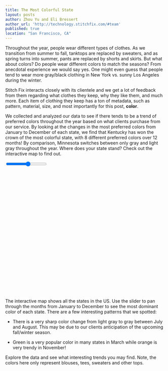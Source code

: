 ```yaml
---
title: The Most Colorful State  
layout: posts
author: Zhou Yu and Eli Bressert
author_url: 'http://technology.stitchfix.com/#team'
published: true
location: "San Francisco, CA"
---
```

<script src='http://d3js.org/d3.v3.min.js' type='text/javascript'></script>
<script src='http://d3js.org/topojson.v1.min.js' type='text/javascript'></script>
<script src='http://datamaps.github.io/scripts/datamaps.all.min.js' type='text/javascript'></script>
<script src='http://cdnjs.cloudflare.com/ajax/libs/handlebars.js/1.0.0/handlebars.min.js' type='text/javascript'></script>
<script src='http://cdnjs.cloudflare.com/ajax/libs/angular.js/1.2.1/angular.min.js' type='text/javascript'></script>

Throughout the year, people wear different types of clothes. As we transition from summer to fall, tanktops are replaced by sweaters, and as spring turns into summer, pants are replaced by shorts and skirts. But what about colors? Do people wear different colors to match the seasons? From anecdotal experience we would say yes. One might even guess that people tend to wear more gray/black clothing in New York vs. sunny Los Angeles during the winter.

Stitch Fix interacts closely with its clientele and we get a lot of feedback from them regarding what clothes they keep, why they like them, and much more. Each item of clothing they keep has a ton of metadata, such as pattern, material, size, and most importantly for this post, **color**.

We collected and analyzed our data to see if there tends to be a trend of preferred colors throughout the year based on what clients purchase from our service. By looking at the changes in the most preferred colors from January to December of each state, we find that Kentucky has won the crown of the most colorful state, with 8 different preferred colors over 12 months! By comparison, Minnesota switches between only gray and light gray throughout the year. Where does your state stand? Check out the interactive map to find out.


<style>
.rChart {
  display: block;
  margin-left: auto;
  margin-right: auto;
  width: 800px;
  height: 400px;
}

.style {
    stroke: rgb(0, 0, 0);
    stroke-width: 1px;
}

.container {
  max-width: 800px;
}

</style>
<body ng-app ng-controller='rChartsCtrl'>

<div class='box'>
<div class='container'>
<input id='slider' type='range' min=1 max=12 ng-model='month' width=200>
<span id='show-month' ng-bind='month'></span>
<div id='chart_1' class='rChart datamaps'></div>
</div>
<script>
function rChartsCtrl($scope){
$scope.month = 1;
$scope.$watch('month', function(newmonth){
mapchart_1.updateChoropleth(chartParams.newData[newmonth]);
})
}
</script>
</div>

<script id='popup-template' type='text/x-handlebars-template'>


</script>
<script>
var chartParams = {
"dom": "chart_1",
"width":    800,
"height":    400,
"scope": "usa",
"fills": {
"black": "#000000",
"blue": "#8084ff",
"burgundy": "#ff7272",
"cobalt": "#56b3ff",
"coral": "#ff9e80",
"green": "#83ff7f",
"grey": "#9c9c9c",
"light grey": "#D3D3D3",
"navy": "#6c70ff",
"orange": "#ffc870",
"teal green": "#a1dfc6",
"white": "#ffffff"
},
"data": {
"NV": {
"month": 3,
"State": "NV",
"useless": "#0000CD",
"fillKey": "blue"
},
"FL": {
"month": 3,
"State": "FL",
"useless": "#0000CD",
"fillKey": "blue"
},
"DC": {
"month": 3,
"State": "DC",
"useless": "#0000CD",
"fillKey": "blue"
},
"NM": {
"month": 3,
"State": "NM",
"useless": "#0000CD",
"fillKey": "blue"
},
"RI": {
"month": 3,
"State": "RI",
"useless": "#0000CD",
"fillKey": "blue"
},
"VT": {
"month": 3,
"State": "VT",
"useless": "#0000CD",
"fillKey": "blue"
},
"IN": {
"month": 3,
"State": "IN",
"useless": "#0000CD",
"fillKey": "blue"
},
"AK": {
"month": 3,
"State": "AK",
"useless": "#1874CD",
"fillKey": "cobalt"
},
"WI": {
"month": 3,
"State": "WI",
"useless": "#1874CD",
"fillKey": "cobalt"
},
"NJ": {
"month": 3,
"State": "NJ",
"useless": "#1874CD",
"fillKey": "cobalt"
},
"TN": {
"month": 3,
"State": "TN",
"useless": "#1874CD",
"fillKey": "cobalt"
},
"OK": {
"month": 3,
"State": "OK",
"useless": "#1874CD",
"fillKey": "cobalt"
},
"AL": {
"month": 3,
"State": "AL",
"useless": "#FF7F50",
"fillKey": "coral"
},
"MD": {
"month": 3,
"State": "MD",
"useless": "#FF7F50",
"fillKey": "coral"
},
"PA": {
"month": 3,
"State": "PA",
"useless": "#006400",
"fillKey": "green"
},
"TX": {
"month": 3,
"State": "TX",
"useless": "#006400",
"fillKey": "green"
},
"NY": {
"month": 3,
"State": "NY",
"useless": "#006400",
"fillKey": "green"
},
"KY": {
"month": 3,
"State": "KY",
"useless": "#006400",
"fillKey": "green"
},
"GA": {
"month": 3,
"State": "GA",
"useless": "#006400",
"fillKey": "green"
},
"SC": {
"month": 3,
"State": "SC",
"useless": "#006400",
"fillKey": "green"
},
"VA": {
"month": 3,
"State": "VA",
"useless": "#006400",
"fillKey": "green"
},
"MO": {
"month": 3,
"State": "MO",
"useless": "#006400",
"fillKey": "green"
},
"IL": {
"month": 3,
"State": "IL",
"useless": "#666666",
"fillKey": "grey"
},
"CO": {
"month": 3,
"State": "CO",
"useless": "#666666",
"fillKey": "grey"
},
"SD": {
"month": 3,
"State": "SD",
"useless": "#666666",
"fillKey": "grey"
},
"ND": {
"month": 3,
"State": "ND",
"useless": "#666666",
"fillKey": "grey"
},
"MA": {
"month": 3,
"State": "MA",
"useless": "#666666",
"fillKey": "grey"
},
"OR": {
"month": 3,
"State": "OR",
"useless": "#666666",
"fillKey": "grey"
},
"NE": {
"month": 3,
"State": "NE",
"useless": "#666666",
"fillKey": "grey"
},
"WY": {
"month": 3,
"State": "WY",
"useless": "#666666",
"fillKey": "grey"
},
"MN": {
"month": 3,
"State": "MN",
"useless": "#666666",
"fillKey": "grey"
},
"OH": {
"month": 3,
"State": "OH",
"useless": "#666666",
"fillKey": "grey"
},
"NH": {
"month": 3,
"State": "NH",
"useless": "#D3D3D3",
"fillKey": "light grey"
},
"AR": {
"month": 3,
"State": "AR",
"useless": "#D3D3D3",
"fillKey": "light grey"
},
"NC": {
"month": 3,
"State": "NC",
"useless": "#D3D3D3",
"fillKey": "light grey"
},
"CA": {
"month": 3,
// "State": "CA",
"useless": "#D3D3D3",
"fillKey": "light grey"
},
"MT": {
"month": 3,
"State": "MT",
"useless": "#D3D3D3",
"fillKey": "light grey"
},
"MI": {
"month": 3,
"State": "MI",
"useless": "#D3D3D3",
"fillKey": "light grey"
},
"WA": {
"month": 3,
"State": "WA",
"useless": "#D3D3D3",
"fillKey": "light grey"
},
"HI": {
"month": 3,
"State": "HI",
"useless": "#000080",
"fillKey": "navy"
},
"CT": {
"month": 3,
"State": "CT",
"useless": "#000080",
"fillKey": "navy"
},
"KS": {
"month": 3,
"State": "KS",
"useless": "#FFA500",
"fillKey": "orange"
},
"LA": {
"month": 3,
"State": "LA",
"useless": "#FFA500",
"fillKey": "orange"
},
"MS": {
"month": 3,
"State": "MS",
"useless": "#66CDAA",
"fillKey": "teal green"
},
"IA": {
"month": 3,
"State": "IA",
"useless": "#66CDAA",
"fillKey": "teal green"
},
"AZ": {
"month": 3,
"State": "AZ",
"useless": "#66CDAA",
"fillKey": "teal green"
},
"UT": {
"month": 3,
"State": "UT",
"useless": "#66CDAA",
"fillKey": "teal green"
},
"ID": {
"month": 3,
"State": "ID",
"useless": "#66CDAA",
"fillKey": "teal green"
},
"DE": {
"month": 3,
"State": "DE",
"useless": "#FFFFFF",
"fillKey": "white"
},
"WV": {
"month": 3,
"State": "WV",
"useless": "#FFFFFF",
"fillKey": "white"
}
},
"legend": true,
"labels": true,
"id": "chart_1",
"bodyattrs": "ng-app ng-controller='rChartsCtrl'",
"newData": {
"1": {
"WA": {
"month": 1,
"State": "WA",
"useless": "#000000",
"fillKey": "black"
},
"ME": {
"month": 1,
"State": "ME",
"useless": "#000000",
"fillKey": "black"
},
"MT": {
"month": 1,
"State": "MT",
"useless": "#000000",
"fillKey": "black"
},
"DC": {
"month": 1,
"State": "DC",
"useless": "#0000CD",
"fillKey": "blue"
},
"AZ": {
"month": 1,
"State": "AZ",
"useless": "#A52A2A",
"fillKey": "burgundy"
},
"NV": {
"month": 1,
"State": "NV",
"useless": "#A52A2A",
"fillKey": "burgundy"
},
"VA": {
"month": 1,
"State": "VA",
"useless": "#1874CD",
"fillKey": "cobalt"
},
"CA": {
"month": 1,
"State": "CA",
"useless": "#FF7F50",
"fillKey": "coral"
},
"OH": {
"month": 1,
"State": "OH",
"useless": "#FF7F50",
"fillKey": "coral"
},
"IL": {
"month": 1,
"State": "IL",
"useless": "#FF7F50",
"fillKey": "coral"
},
"NC": {
"month": 1,
"State": "NC",
"useless": "#FF7F50",
"fillKey": "coral"
},
"PA": {
"month": 1,
"State": "PA",
"useless": "#FF7F50",
"fillKey": "coral"
},
"SC": {
"month": 1,
"State": "SC",
"useless": "#006400",
"fillKey": "green"
},
"UT": {
"month": 1,
"State": "UT",
"useless": "#666666",
"fillKey": "grey"
},
"IN": {
"month": 1,
"State": "IN",
"useless": "#666666",
"fillKey": "grey"
},
"KS": {
"month": 1,
"State": "KS",
"useless": "#666666",
"fillKey": "grey"
},
"AR": {
"month": 1,
"State": "AR",
"useless": "#666666",
"fillKey": "grey"
},
"ID": {
"month": 1,
"State": "ID",
"useless": "#666666",
"fillKey": "grey"
},
"GA": {
"month": 1,
"State": "GA",
"useless": "#666666",
"fillKey": "grey"
},
"DE": {
"month": 1,
"State": "DE",
"useless": "#666666",
"fillKey": "grey"
},
"CO": {
"month": 1,
"State": "CO",
"useless": "#666666",
"fillKey": "grey"
},
"TX": {
"month": 1,
"State": "TX",
"useless": "#666666",
"fillKey": "grey"
},
"OR": {
"month": 1,
"State": "OR",
"useless": "#666666",
"fillKey": "grey"
},
"MO": {
"month": 1,
"State": "MO",
"useless": "#666666",
"fillKey": "grey"
},
"FL": {
"month": 1,
"State": "FL",
"useless": "#666666",
"fillKey": "grey"
},
"VT": {
"month": 1,
"State": "VT",
"useless": "#666666",
"fillKey": "grey"
},
"NM": {
"month": 1,
"State": "NM",
"useless": "#666666",
"fillKey": "grey"
},
"IA": {
"month": 1,
"State": "IA",
"useless": "#666666",
"fillKey": "grey"
},
"NJ": {
"month": 1,
"State": "NJ",
"useless": "#666666",
"fillKey": "grey"
},
"WV": {
"month": 1,
"State": "WV",
"useless": "#666666",
"fillKey": "grey"
},
"SD": {
"month": 1,
"State": "SD",
"useless": "#666666",
"fillKey": "grey"
},
"TN": {
"month": 1,
"State": "TN",
"useless": "#D3D3D3",
"fillKey": "light grey"
},
"RI": {
"month": 1,
"State": "RI",
"useless": "#000080",
"fillKey": "navy"
},
"HI": {
"month": 1,
"State": "HI",
"useless": "#000080",
"fillKey": "navy"
},
"WY": {
"month": 1,
"State": "WY",
"useless": "#000080",
"fillKey": "navy"
},
"MA": {
"month": 1,
"State": "MA",
"useless": "#FFA500",
"fillKey": "orange"
},
"WI": {
"month": 1,
"State": "WI",
"useless": "#FFA500",
"fillKey": "orange"
},
"LA": {
"month": 1,
"State": "LA",
"useless": "#FFA500",
"fillKey": "orange"
},
"MD": {
"month": 1,
"State": "MD",
"useless": "#FFA500",
"fillKey": "orange"
},
"MI": {
"month": 1,
"State": "MI",
"useless": "#66CDAA",
"fillKey": "teal green"
},
"AK": {
"month": 1,
"State": "AK",
"useless": "#66CDAA",
"fillKey": "teal green"
},
"NE": {
"month": 1,
"State": "NE",
"useless": "#66CDAA",
"fillKey": "teal green"
},
"MS": {
"month": 1,
"State": "MS",
"useless": "#FFFFFF",
"fillKey": "white"
},
"CT": {
"month": 1,
"State": "CT",
"useless": "#FFFFFF",
"fillKey": "white"
},
"ND": {
"month": 1,
"State": "ND",
"useless": "#FFFFFF",
"fillKey": "white"
}
},
"2": {
"RI": {
"month": 2,
"State": "RI",
"useless": "#0000CD",
"fillKey": "blue"
},
"ME": {
"month": 2,
"State": "ME",
"useless": "#0000CD",
"fillKey": "blue"
},
"ND": {
"month": 2,
"State": "ND",
"useless": "#A52A2A",
"fillKey": "burgundy"
},
"IN": {
"month": 2,
"State": "IN",
"useless": "#A52A2A",
"fillKey": "burgundy"
},
"AK": {
"month": 2,
"State": "AK",
"useless": "#1874CD",
"fillKey": "cobalt"
},
"NV": {
"month": 2,
"State": "NV",
"useless": "#1874CD",
"fillKey": "cobalt"
},
"OH": {
"month": 2,
"State": "OH",
"useless": "#FF7F50",
"fillKey": "coral"
},
"WA": {
"month": 2,
"State": "WA",
"useless": "#FF7F50",
"fillKey": "coral"
},
"KS": {
"month": 2,
"State": "KS",
"useless": "#FF7F50",
"fillKey": "coral"
},
"KY": {
"month": 2,
"State": "KY",
"useless": "#FF7F50",
"fillKey": "coral"
},
"LA": {
"month": 2,
"State": "LA",
"useless": "#666666",
"fillKey": "grey"
},
"DC": {
"month": 2,
"State": "DC",
"useless": "#666666",
"fillKey": "grey"
},
"MN": {
"month": 2,
"State": "MN",
"useless": "#666666",
"fillKey": "grey"
},
"SD": {
"month": 2,
"State": "SD",
"useless": "#666666",
"fillKey": "grey"
},
"WI": {
"month": 2,
"State": "WI",
"useless": "#666666",
"fillKey": "grey"
},
"CO": {
"month": 2,
"State": "CO",
"useless": "#666666",
"fillKey": "grey"
},
"MI": {
"month": 2,
"State": "MI",
"useless": "#666666",
"fillKey": "grey"
},
"HI": {
"month": 2,
"State": "HI",
"useless": "#666666",
"fillKey": "grey"
},
"NE": {
"month": 2,
"State": "NE",
"useless": "#666666",
"fillKey": "grey"
},
"MA": {
"month": 2,
"State": "MA",
"useless": "#666666",
"fillKey": "grey"
},
"MS": {
"month": 2,
"State": "MS",
"useless": "#666666",
"fillKey": "grey"
},
"MT": {
"month": 2,
"State": "MT",
"useless": "#666666",
"fillKey": "grey"
},
"IL": {
"month": 2,
"State": "IL",
"useless": "#666666",
"fillKey": "grey"
},
"NM": {
"month": 2,
"State": "NM",
"useless": "#666666",
"fillKey": "grey"
},
"TX": {
"month": 2,
"State": "TX",
"useless": "#666666",
"fillKey": "grey"
},
"IA": {
"month": 2,
"State": "IA",
"useless": "#666666",
"fillKey": "grey"
},
"WY": {
"month": 2,
"State": "WY",
"useless": "#666666",
"fillKey": "grey"
},
"NC": {
"month": 2,
"State": "NC",
"useless": "#666666",
"fillKey": "grey"
},
"WV": {
"month": 2,
"State": "WV",
"useless": "#666666",
"fillKey": "grey"
},
"VT": {
"month": 2,
"State": "VT",
"useless": "#666666",
"fillKey": "grey"
},
"MO": {
"month": 2,
"State": "MO",
"useless": "#666666",
"fillKey": "grey"
},
"UT": {
"month": 2,
"State": "UT",
"useless": "#666666",
"fillKey": "grey"
},
"GA": {
"month": 2,
"State": "GA",
"useless": "#D3D3D3",
"fillKey": "light grey"
},
"AL": {
"month": 2,
"State": "AL",
"useless": "#D3D3D3",
"fillKey": "light grey"
},
"CA": {
"month": 2,
"State": "CA",
"useless": "#D3D3D3",
"fillKey": "light grey"
},
"AR": {
"month": 2,
"State": "AR",
"useless": "#D3D3D3",
"fillKey": "light grey"
},
"FL": {
"month": 2,
"State": "FL",
"useless": "#D3D3D3",
"fillKey": "light grey"
},
"CT": {
"month": 2,
"State": "CT",
"useless": "#000080",
"fillKey": "navy"
},
"DE": {
"month": 2,
"State": "DE",
"useless": "#000080",
"fillKey": "navy"
},
"PA": {
"month": 2,
"State": "PA",
"useless": "#000080",
"fillKey": "navy"
},
"MD": {
"month": 2,
"State": "MD",
"useless": "#FFA500",
"fillKey": "orange"
},
"AZ": {
"month": 2,
"State": "AZ",
"useless": "#FFA500",
"fillKey": "orange"
},
"NJ": {
"month": 2,
"State": "NJ",
"useless": "#FFA500",
"fillKey": "orange"
},
"VA": {
"month": 2,
"State": "VA",
"useless": "#FFA500",
"fillKey": "orange"
},
"OK": {
"month": 2,
"State": "OK",
"useless": "#FFA500",
"fillKey": "orange"
},
"TN": {
"month": 2,
"State": "TN",
"useless": "#FFA500",
"fillKey": "orange"
},
"OR": {
"month": 2,
"State": "OR",
"useless": "#66CDAA",
"fillKey": "teal green"
}
},
"3": {
"NV": {
"month": 3,
"State": "NV",
"useless": "#0000CD",
"fillKey": "blue"
},
"FL": {
"month": 3,
"State": "FL",
"useless": "#0000CD",
"fillKey": "blue"
},
"DC": {
"month": 3,
"State": "DC",
"useless": "#0000CD",
"fillKey": "blue"
},
"NM": {
"month": 3,
"State": "NM",
"useless": "#0000CD",
"fillKey": "blue"
},
"RI": {
"month": 3,
"State": "RI",
"useless": "#0000CD",
"fillKey": "blue"
},
"VT": {
"month": 3,
"State": "VT",
"useless": "#0000CD",
"fillKey": "blue"
},
"IN": {
"month": 3,
"State": "IN",
"useless": "#0000CD",
"fillKey": "blue"
},
"AK": {
"month": 3,
"State": "AK",
"useless": "#1874CD",
"fillKey": "cobalt"
},
"WI": {
"month": 3,
"State": "WI",
"useless": "#1874CD",
"fillKey": "cobalt"
},
"NJ": {
"month": 3,
"State": "NJ",
"useless": "#1874CD",
"fillKey": "cobalt"
},
"TN": {
"month": 3,
"State": "TN",
"useless": "#1874CD",
"fillKey": "cobalt"
},
"OK": {
"month": 3,
"State": "OK",
"useless": "#1874CD",
"fillKey": "cobalt"
},
"AL": {
"month": 3,
"State": "AL",
"useless": "#FF7F50",
"fillKey": "coral"
},
"MD": {
"month": 3,
"State": "MD",
"useless": "#FF7F50",
"fillKey": "coral"
},
"PA": {
"month": 3,
"State": "PA",
"useless": "#006400",
"fillKey": "green"
},
"TX": {
"month": 3,
"State": "TX",
"useless": "#006400",
"fillKey": "green"
},
"NY": {
"month": 3,
"State": "NY",
"useless": "#006400",
"fillKey": "green"
},
"KY": {
"month": 3,
"State": "KY",
"useless": "#006400",
"fillKey": "green"
},
"GA": {
"month": 3,
"State": "GA",
"useless": "#006400",
"fillKey": "green"
},
"SC": {
"month": 3,
"State": "SC",
"useless": "#006400",
"fillKey": "green"
},
"VA": {
"month": 3,
"State": "VA",
"useless": "#006400",
"fillKey": "green"
},
"MO": {
"month": 3,
"State": "MO",
"useless": "#006400",
"fillKey": "green"
},
"IL": {
"month": 3,
"State": "IL",
"useless": "#666666",
"fillKey": "grey"
},
"CO": {
"month": 3,
"State": "CO",
"useless": "#666666",
"fillKey": "grey"
},
"SD": {
"month": 3,
"State": "SD",
"useless": "#666666",
"fillKey": "grey"
},
"ND": {
"month": 3,
"State": "ND",
"useless": "#666666",
"fillKey": "grey"
},
"MA": {
"month": 3,
"State": "MA",
"useless": "#666666",
"fillKey": "grey"
},
"OR": {
"month": 3,
"State": "OR",
"useless": "#666666",
"fillKey": "grey"
},
"NE": {
"month": 3,
"State": "NE",
"useless": "#666666",
"fillKey": "grey"
},
"WY": {
"month": 3,
"State": "WY",
"useless": "#666666",
"fillKey": "grey"
},
"MN": {
"month": 3,
"State": "MN",
"useless": "#666666",
"fillKey": "grey"
},
"OH": {
"month": 3,
"State": "OH",
"useless": "#666666",
"fillKey": "grey"
},
"NH": {
"month": 3,
"State": "NH",
"useless": "#D3D3D3",
"fillKey": "light grey"
},
"AR": {
"month": 3,
"State": "AR",
"useless": "#D3D3D3",
"fillKey": "light grey"
},
"NC": {
"month": 3,
"State": "NC",
"useless": "#D3D3D3",
"fillKey": "light grey"
},
"CA": {
"month": 3,
"State": "CA",
"useless": "#D3D3D3",
"fillKey": "light grey"
},
"MT": {
"month": 3,
"State": "MT",
"useless": "#D3D3D3",
"fillKey": "light grey"
},
"MI": {
"month": 3,
"State": "MI",
"useless": "#D3D3D3",
"fillKey": "light grey"
},
"WA": {
"month": 3,
"State": "WA",
"useless": "#D3D3D3",
"fillKey": "light grey"
},
"HI": {
"month": 3,
"State": "HI",
"useless": "#000080",
"fillKey": "navy"
},
"CT": {
"month": 3,
"State": "CT",
"useless": "#000080",
"fillKey": "navy"
},
"KS": {
"month": 3,
"State": "KS",
"useless": "#FFA500",
"fillKey": "orange"
},
"LA": {
"month": 3,
"State": "LA",
"useless": "#FFA500",
"fillKey": "orange"
},
"MS": {
"month": 3,
"State": "MS",
"useless": "#66CDAA",
"fillKey": "teal green"
},
"IA": {
"month": 3,
"State": "IA",
"useless": "#66CDAA",
"fillKey": "teal green"
},
"AZ": {
"month": 3,
"State": "AZ",
"useless": "#66CDAA",
"fillKey": "teal green"
},
"UT": {
"month": 3,
"State": "UT",
"useless": "#66CDAA",
"fillKey": "teal green"
},
"ID": {
"month": 3,
"State": "ID",
"useless": "#66CDAA",
"fillKey": "teal green"
},
"DE": {
"month": 3,
"State": "DE",
"useless": "#FFFFFF",
"fillKey": "white"
},
"WV": {
"month": 3,
"State": "WV",
"useless": "#FFFFFF",
"fillKey": "white"
}
},
"4": {
"WI": {
"month": 4,
"State": "WI",
"useless": "#000000",
"fillKey": "black"
},
"ND": {
"month": 4,
"State": "ND",
"useless": "#000000",
"fillKey": "black"
},
"KS": {
"month": 4,
"State": "KS",
"useless": "#000000",
"fillKey": "black"
},
"NV": {
"month": 4,
"State": "NV",
"useless": "#000000",
"fillKey": "black"
},
"NH": {
"month": 4,
"State": "NH",
"useless": "#0000CD",
"fillKey": "blue"
},
"OK": {
"month": 4,
"State": "OK",
"useless": "#0000CD",
"fillKey": "blue"
},
"CT": {
"month": 4,
"State": "CT",
"useless": "#0000CD",
"fillKey": "blue"
},
"AL": {
"month": 4,
"State": "AL",
"useless": "#006400",
"fillKey": "green"
},
"MD": {
"month": 4,
"State": "MD",
"useless": "#666666",
"fillKey": "grey"
},
"NJ": {
"month": 4,
"State": "NJ",
"useless": "#666666",
"fillKey": "grey"
},
"AK": {
"month": 4,
"State": "AK",
"useless": "#666666",
"fillKey": "grey"
},
"IA": {
"month": 4,
"State": "IA",
"useless": "#666666",
"fillKey": "grey"
},
"RI": {
"month": 4,
"State": "RI",
"useless": "#666666",
"fillKey": "grey"
},
"MN": {
"month": 4,
"State": "MN",
"useless": "#666666",
"fillKey": "grey"
},
"WY": {
"month": 4,
"State": "WY",
"useless": "#666666",
"fillKey": "grey"
},
"MO": {
"month": 4,
"State": "MO",
"useless": "#666666",
"fillKey": "grey"
},
"IN": {
"month": 4,
"State": "IN",
"useless": "#666666",
"fillKey": "grey"
},
"CO": {
"month": 4,
"State": "CO",
"useless": "#666666",
"fillKey": "grey"
},
"OR": {
"month": 4,
"State": "OR",
"useless": "#666666",
"fillKey": "grey"
},
"NY": {
"month": 4,
"State": "NY",
"useless": "#666666",
"fillKey": "grey"
},
"CA": {
"month": 4,
"State": "CA",
"useless": "#D3D3D3",
"fillKey": "light grey"
},
"OH": {
"month": 4,
"State": "OH",
"useless": "#D3D3D3",
"fillKey": "light grey"
},
"MI": {
"month": 4,
"State": "MI",
"useless": "#D3D3D3",
"fillKey": "light grey"
},
"PA": {
"month": 4,
"State": "PA",
"useless": "#D3D3D3",
"fillKey": "light grey"
},
"TX": {
"month": 4,
"State": "TX",
"useless": "#D3D3D3",
"fillKey": "light grey"
},
"IL": {
"month": 4,
"State": "IL",
"useless": "#D3D3D3",
"fillKey": "light grey"
},
"WA": {
"month": 4,
"State": "WA",
"useless": "#D3D3D3",
"fillKey": "light grey"
},
"GA": {
"month": 4,
"State": "GA",
"useless": "#D3D3D3",
"fillKey": "light grey"
},
"VA": {
"month": 4,
"State": "VA",
"useless": "#D3D3D3",
"fillKey": "light grey"
},
"MA": {
"month": 4,
"State": "MA",
"useless": "#D3D3D3",
"fillKey": "light grey"
},
"SD": {
"month": 4,
"State": "SD",
"useless": "#000080",
"fillKey": "navy"
},
"ME": {
"month": 4,
"State": "ME",
"useless": "#000080",
"fillKey": "navy"
},
"SC": {
"month": 4,
"State": "SC",
"useless": "#000080",
"fillKey": "navy"
},
"ID": {
"month": 4,
"State": "ID",
"useless": "#000080",
"fillKey": "navy"
},
"AR": {
"month": 4,
"State": "AR",
"useless": "#000080",
"fillKey": "navy"
},
"NE": {
"month": 4,
"State": "NE",
"useless": "#000080",
"fillKey": "navy"
},
"WV": {
"month": 4,
"State": "WV",
"useless": "#000080",
"fillKey": "navy"
},
"MS": {
"month": 4,
"State": "MS",
"useless": "#000080",
"fillKey": "navy"
},
"DC": {
"month": 4,
"State": "DC",
"useless": "#000080",
"fillKey": "navy"
},
"MT": {
"month": 4,
"State": "MT",
"useless": "#000080",
"fillKey": "navy"
},
"KY": {
"month": 4,
"State": "KY",
"useless": "#000080",
"fillKey": "navy"
},
"NC": {
"month": 4,
"State": "NC",
"useless": "#FFA500",
"fillKey": "orange"
},
"HI": {
"month": 4,
"State": "HI",
"useless": "#FFFFFF",
"fillKey": "white"
},
"AZ": {
"month": 4,
"State": "AZ",
"useless": "#FFFFFF",
"fillKey": "white"
},
"NM": {
"month": 4,
"State": "NM",
"useless": "#FFFFFF",
"fillKey": "white"
},
"DE": {
"month": 4,
"State": "DE",
"useless": "#FFFFFF",
"fillKey": "white"
},
"VT": {
"month": 4,
"State": "VT",
"useless": "#FFFFFF",
"fillKey": "white"
},
"LA": {
"month": 4,
"State": "LA",
"useless": "#FFFFFF",
"fillKey": "white"
}
},
"5": {
"HI": {
"month": 5,
"State": "HI",
"useless": "#000000",
"fillKey": "black"
},
"WV": {
"month": 5,
"State": "WV",
"useless": "#000000",
"fillKey": "black"
},
"AK": {
"month": 5,
"State": "AK",
"useless": "#000000",
"fillKey": "black"
},
"CT": {
"month": 5,
"State": "CT",
"useless": "#000000",
"fillKey": "black"
},
"KY": {
"month": 5,
"State": "KY",
"useless": "#000000",
"fillKey": "black"
},
"NE": {
"month": 5,
"State": "NE",
"useless": "#0000CD",
"fillKey": "blue"
},
"ID": {
"month": 5,
"State": "ID",
"useless": "#1874CD",
"fillKey": "cobalt"
},
"LA": {
"month": 5,
"State": "LA",
"useless": "#006400",
"fillKey": "green"
},
"KS": {
"month": 5,
"State": "KS",
"useless": "#006400",
"fillKey": "green"
},
"IA": {
"month": 5,
"State": "IA",
"useless": "#666666",
"fillKey": "grey"
},
"MO": {
"month": 5,
"State": "MO",
"useless": "#666666",
"fillKey": "grey"
},
"CO": {
"month": 5,
"State": "CO",
"useless": "#666666",
"fillKey": "grey"
},
"ND": {
"month": 5,
"State": "ND",
"useless": "#666666",
"fillKey": "grey"
},
"MN": {
"month": 5,
"State": "MN",
"useless": "#666666",
"fillKey": "grey"
},
"OR": {
"month": 5,
"State": "OR",
"useless": "#666666",
"fillKey": "grey"
},
"NY": {
"month": 5,
"State": "NY",
"useless": "#666666",
"fillKey": "grey"
},
"MT": {
"month": 5,
"State": "MT",
"useless": "#666666",
"fillKey": "grey"
},
"WA": {
"month": 5,
"State": "WA",
"useless": "#666666",
"fillKey": "grey"
},
"SC": {
"month": 5,
"State": "SC",
"useless": "#D3D3D3",
"fillKey": "light grey"
},
"WI": {
"month": 5,
"State": "WI",
"useless": "#D3D3D3",
"fillKey": "light grey"
},
"NC": {
"month": 5,
"State": "NC",
"useless": "#D3D3D3",
"fillKey": "light grey"
},
"CA": {
"month": 5,
"State": "CA",
"useless": "#D3D3D3",
"fillKey": "light grey"
},
"IL": {
"month": 5,
"State": "IL",
"useless": "#D3D3D3",
"fillKey": "light grey"
},
"TN": {
"month": 5,
"State": "TN",
"useless": "#D3D3D3",
"fillKey": "light grey"
},
"GA": {
"month": 5,
"State": "GA",
"useless": "#D3D3D3",
"fillKey": "light grey"
},
"MA": {
"month": 5,
"State": "MA",
"useless": "#D3D3D3",
"fillKey": "light grey"
},
"OH": {
"month": 5,
"State": "OH",
"useless": "#D3D3D3",
"fillKey": "light grey"
},
"MI": {
"month": 5,
"State": "MI",
"useless": "#D3D3D3",
"fillKey": "light grey"
},
"VA": {
"month": 5,
"State": "VA",
"useless": "#D3D3D3",
"fillKey": "light grey"
},
"MD": {
"month": 5,
"State": "MD",
"useless": "#D3D3D3",
"fillKey": "light grey"
},
"AL": {
"month": 5,
"State": "AL",
"useless": "#000080",
"fillKey": "navy"
},
"MS": {
"month": 5,
"State": "MS",
"useless": "#000080",
"fillKey": "navy"
},
"AR": {
"month": 5,
"State": "AR",
"useless": "#000080",
"fillKey": "navy"
},
"VT": {
"month": 5,
"State": "VT",
"useless": "#000080",
"fillKey": "navy"
},
"RI": {
"month": 5,
"State": "RI",
"useless": "#000080",
"fillKey": "navy"
},
"AZ": {
"month": 5,
"State": "AZ",
"useless": "#FFA500",
"fillKey": "orange"
},
"NJ": {
"month": 5,
"State": "NJ",
"useless": "#FFA500",
"fillKey": "orange"
},
"TX": {
"month": 5,
"State": "TX",
"useless": "#FFA500",
"fillKey": "orange"
},
"FL": {
"month": 5,
"State": "FL",
"useless": "#FFA500",
"fillKey": "orange"
},
"NH": {
"month": 5,
"State": "NH",
"useless": "#FFFFFF",
"fillKey": "white"
},
"DE": {
"month": 5,
"State": "DE",
"useless": "#FFFFFF",
"fillKey": "white"
},
"ME": {
"month": 5,
"State": "ME",
"useless": "#FFFFFF",
"fillKey": "white"
},
"SD": {
"month": 5,
"State": "SD",
"useless": "#FFFFFF",
"fillKey": "white"
},
"PA": {
"month": 5,
"State": "PA",
"useless": "#FFFFFF",
"fillKey": "white"
},
"UT": {
"month": 5,
"State": "UT",
"useless": "#FFFFFF",
"fillKey": "white"
},
"NM": {
"month": 5,
"State": "NM",
"useless": "#FFFFFF",
"fillKey": "white"
},
"NV": {
"month": 5,
"State": "NV",
"useless": "#FFFFFF",
"fillKey": "white"
},
"WY": {
"month": 5,
"State": "WY",
"useless": "#FFFFFF",
"fillKey": "white"
}
},
"6": {
"SD": {
"month": 6,
"State": "SD",
"useless": "#000000",
"fillKey": "black"
},
"WV": {
"month": 6,
"State": "WV",
"useless": "#000000",
"fillKey": "black"
},
"AK": {
"month": 6,
"State": "AK",
"useless": "#000000",
"fillKey": "black"
},
"NE": {
"month": 6,
"State": "NE",
"useless": "#000000",
"fillKey": "black"
},
"RI": {
"month": 6,
"State": "RI",
"useless": "#0000CD",
"fillKey": "blue"
},
"AR": {
"month": 6,
"State": "AR",
"useless": "#0000CD",
"fillKey": "blue"
},
"KY": {
"month": 6,
"State": "KY",
"useless": "#0000CD",
"fillKey": "blue"
},
"SC": {
"month": 6,
"State": "SC",
"useless": "#1874CD",
"fillKey": "cobalt"
},
"IN": {
"month": 6,
"State": "IN",
"useless": "#006400",
"fillKey": "green"
},
"GA": {
"month": 6,
"State": "GA",
"useless": "#666666",
"fillKey": "grey"
},
"NC": {
"month": 6,
"State": "NC",
"useless": "#666666",
"fillKey": "grey"
},
"NY": {
"month": 6,
"State": "NY",
"useless": "#666666",
"fillKey": "grey"
},
"CA": {
"month": 6,
"State": "CA",
"useless": "#666666",
"fillKey": "grey"
},
"MT": {
"month": 6,
"State": "MT",
"useless": "#666666",
"fillKey": "grey"
},
"TN": {
"month": 6,
"State": "TN",
"useless": "#666666",
"fillKey": "grey"
},
"MA": {
"month": 6,
"State": "MA",
"useless": "#666666",
"fillKey": "grey"
},
"TX": {
"month": 6,
"State": "TX",
"useless": "#666666",
"fillKey": "grey"
},
"OR": {
"month": 6,
"State": "OR",
"useless": "#666666",
"fillKey": "grey"
},
"OH": {
"month": 6,
"State": "OH",
"useless": "#666666",
"fillKey": "grey"
},
"NJ": {
"month": 6,
"State": "NJ",
"useless": "#D3D3D3",
"fillKey": "light grey"
},
"IL": {
"month": 6,
"State": "IL",
"useless": "#D3D3D3",
"fillKey": "light grey"
},
"AL": {
"month": 6,
"State": "AL",
"useless": "#D3D3D3",
"fillKey": "light grey"
},
"MO": {
"month": 6,
"State": "MO",
"useless": "#D3D3D3",
"fillKey": "light grey"
},
"PA": {
"month": 6,
"State": "PA",
"useless": "#D3D3D3",
"fillKey": "light grey"
},
"WI": {
"month": 6,
"State": "WI",
"useless": "#D3D3D3",
"fillKey": "light grey"
},
"MN": {
"month": 6,
"State": "MN",
"useless": "#D3D3D3",
"fillKey": "light grey"
},
"CO": {
"month": 6,
"State": "CO",
"useless": "#D3D3D3",
"fillKey": "light grey"
},
"MI": {
"month": 6,
"State": "MI",
"useless": "#D3D3D3",
"fillKey": "light grey"
},
"IA": {
"month": 6,
"State": "IA",
"useless": "#D3D3D3",
"fillKey": "light grey"
},
"FL": {
"month": 6,
"State": "FL",
"useless": "#D3D3D3",
"fillKey": "light grey"
},
"MD": {
"month": 6,
"State": "MD",
"useless": "#D3D3D3",
"fillKey": "light grey"
},
"VA": {
"month": 6,
"State": "VA",
"useless": "#D3D3D3",
"fillKey": "light grey"
},
"WA": {
"month": 6,
"State": "WA",
"useless": "#D3D3D3",
"fillKey": "light grey"
},
"NH": {
"month": 6,
"State": "NH",
"useless": "#000080",
"fillKey": "navy"
},
"NM": {
"month": 6,
"State": "NM",
"useless": "#000080",
"fillKey": "navy"
},
"VT": {
"month": 6,
"State": "VT",
"useless": "#000080",
"fillKey": "navy"
},
"DC": {
"month": 6,
"State": "DC",
"useless": "#FFA500",
"fillKey": "orange"
},
"KS": {
"month": 6,
"State": "KS",
"useless": "#FFA500",
"fillKey": "orange"
},
"AZ": {
"month": 6,
"State": "AZ",
"useless": "#FFA500",
"fillKey": "orange"
},
"OK": {
"month": 6,
"State": "OK",
"useless": "#FFA500",
"fillKey": "orange"
},
"ME": {
"month": 6,
"State": "ME",
"useless": "#FFFFFF",
"fillKey": "white"
},
"MS": {
"month": 6,
"State": "MS",
"useless": "#FFFFFF",
"fillKey": "white"
},
"ID": {
"month": 6,
"State": "ID",
"useless": "#FFFFFF",
"fillKey": "white"
},
"ND": {
"month": 6,
"State": "ND",
"useless": "#FFFFFF",
"fillKey": "white"
},
"HI": {
"month": 6,
"State": "HI",
"useless": "#FFFFFF",
"fillKey": "white"
},
"UT": {
"month": 6,
"State": "UT",
"useless": "#FFFFFF",
"fillKey": "white"
},
"LA": {
"month": 6,
"State": "LA",
"useless": "#FFFFFF",
"fillKey": "white"
},
"DE": {
"month": 6,
"State": "DE",
"useless": "#FFFFFF",
"fillKey": "white"
},
"NV": {
"month": 6,
"State": "NV",
"useless": "#FFFFFF",
"fillKey": "white"
}
},
"7": {
"ND": {
"month": 7,
"State": "ND",
"useless": "#000000",
"fillKey": "black"
},
"DE": {
"month": 7,
"State": "DE",
"useless": "#000000",
"fillKey": "black"
},
"AR": {
"month": 7,
"State": "AR",
"useless": "#0000CD",
"fillKey": "blue"
},
"CT": {
"month": 7,
"State": "CT",
"useless": "#006400",
"fillKey": "green"
},
"MI": {
"month": 7,
"State": "MI",
"useless": "#666666",
"fillKey": "grey"
},
"GA": {
"month": 7,
"State": "GA",
"useless": "#666666",
"fillKey": "grey"
},
"DC": {
"month": 7,
"State": "DC",
"useless": "#666666",
"fillKey": "grey"
},
"FL": {
"month": 7,
"State": "FL",
"useless": "#666666",
"fillKey": "grey"
},
"MD": {
"month": 7,
"State": "MD",
"useless": "#666666",
"fillKey": "grey"
},
"CO": {
"month": 7,
"State": "CO",
"useless": "#666666",
"fillKey": "grey"
},
"NE": {
"month": 7,
"State": "NE",
"useless": "#666666",
"fillKey": "grey"
},
"SC": {
"month": 7,
"State": "SC",
"useless": "#666666",
"fillKey": "grey"
},
"NC": {
"month": 7,
"State": "NC",
"useless": "#666666",
"fillKey": "grey"
},
"CA": {
"month": 7,
"State": "CA",
"useless": "#D3D3D3",
"fillKey": "light grey"
},
"MO": {
"month": 7,
"State": "MO",
"useless": "#D3D3D3",
"fillKey": "light grey"
},
"TX": {
"month": 7,
"State": "TX",
"useless": "#D3D3D3",
"fillKey": "light grey"
},
"MN": {
"month": 7,
"State": "MN",
"useless": "#D3D3D3",
"fillKey": "light grey"
},
"AL": {
"month": 7,
"State": "AL",
"useless": "#D3D3D3",
"fillKey": "light grey"
},
"PA": {
"month": 7,
"State": "PA",
"useless": "#D3D3D3",
"fillKey": "light grey"
},
"IL": {
"month": 7,
"State": "IL",
"useless": "#D3D3D3",
"fillKey": "light grey"
},
"NJ": {
"month": 7,
"State": "NJ",
"useless": "#D3D3D3",
"fillKey": "light grey"
},
"LA": {
"month": 7,
"State": "LA",
"useless": "#D3D3D3",
"fillKey": "light grey"
},
"OH": {
"month": 7,
"State": "OH",
"useless": "#D3D3D3",
"fillKey": "light grey"
},
"IA": {
"month": 7,
"State": "IA",
"useless": "#D3D3D3",
"fillKey": "light grey"
},
"VA": {
"month": 7,
"State": "VA",
"useless": "#D3D3D3",
"fillKey": "light grey"
},
"NY": {
"month": 7,
"State": "NY",
"useless": "#D3D3D3",
"fillKey": "light grey"
},
"IN": {
"month": 7,
"State": "IN",
"useless": "#D3D3D3",
"fillKey": "light grey"
},
"TN": {
"month": 7,
"State": "TN",
"useless": "#D3D3D3",
"fillKey": "light grey"
},
"OK": {
"month": 7,
"State": "OK",
"useless": "#D3D3D3",
"fillKey": "light grey"
},
"KS": {
"month": 7,
"State": "KS",
"useless": "#D3D3D3",
"fillKey": "light grey"
},
"OR": {
"month": 7,
"State": "OR",
"useless": "#D3D3D3",
"fillKey": "light grey"
},
"WA": {
"month": 7,
"State": "WA",
"useless": "#D3D3D3",
"fillKey": "light grey"
},
"MA": {
"month": 7,
"State": "MA",
"useless": "#D3D3D3",
"fillKey": "light grey"
},
"SD": {
"month": 7,
"State": "SD",
"useless": "#000080",
"fillKey": "navy"
},
"HI": {
"month": 7,
"State": "HI",
"useless": "#000080",
"fillKey": "navy"
},
"MS": {
"month": 7,
"State": "MS",
"useless": "#000080",
"fillKey": "navy"
},
"ME": {
"month": 7,
"State": "ME",
"useless": "#000080",
"fillKey": "navy"
},
"MT": {
"month": 7,
"State": "MT",
"useless": "#000080",
"fillKey": "navy"
},
"AZ": {
"month": 7,
"State": "AZ",
"useless": "#000080",
"fillKey": "navy"
},
"ID": {
"month": 7,
"State": "ID",
"useless": "#000080",
"fillKey": "navy"
},
"RI": {
"month": 7,
"State": "RI",
"useless": "#000080",
"fillKey": "navy"
},
"NM": {
"month": 7,
"State": "NM",
"useless": "#000080",
"fillKey": "navy"
},
"NH": {
"month": 7,
"State": "NH",
"useless": "#000080",
"fillKey": "navy"
},
"AK": {
"month": 7,
"State": "AK",
"useless": "#000080",
"fillKey": "navy"
},
"WI": {
"month": 7,
"State": "WI",
"useless": "#FFA500",
"fillKey": "orange"
},
"UT": {
"month": 7,
"State": "UT",
"useless": "#FFFFFF",
"fillKey": "white"
},
"KY": {
"month": 7,
"State": "KY",
"useless": "#FFFFFF",
"fillKey": "white"
},
"WV": {
"month": 7,
"State": "WV",
"useless": "#FFFFFF",
"fillKey": "white"
},
"VT": {
"month": 7,
"State": "VT",
"useless": "#FFFFFF",
"fillKey": "white"
},
"NV": {
"month": 7,
"State": "NV",
"useless": "#FFFFFF",
"fillKey": "white"
},
"WY": {
"month": 7,
"State": "WY",
"useless": "#FFFFFF",
"fillKey": "white"
},
"NH": {
"month": 7,
"State": "NH",
"useless": "#FFFFFF",
"fillKey": "white"
}
},
"8": {
"NJ": {
"month": 8,
"State": "NJ",
"useless": "#000000",
"fillKey": "black"
},
"SD": {
"month": 8,
"State": "SD",
"useless": "#000000",
"fillKey": "black"
},
"ID": {
"month": 8,
"State": "ID",
"useless": "#000000",
"fillKey": "black"
},
"MT": {
"month": 8,
"State": "MT",
"useless": "#000000",
"fillKey": "black"
},
"NV": {
"month": 8,
"State": "NV",
"useless": "#0000CD",
"fillKey": "blue"
},
"NH": {
"month": 8,
"State": "NH",
"useless": "#1874CD",
"fillKey": "cobalt"
},
"CT": {
"month": 8,
"State": "CT",
"useless": "#006400",
"fillKey": "green"
},
"MI": {
"month": 8,
"State": "MI",
"useless": "#666666",
"fillKey": "grey"
},
"GA": {
"month": 8,
"State": "GA",
"useless": "#666666",
"fillKey": "grey"
},
"IL": {
"month": 8,
"State": "IL",
"useless": "#666666",
"fillKey": "grey"
},
"AK": {
"month": 8,
"State": "AK",
"useless": "#666666",
"fillKey": "grey"
},
"NE": {
"month": 8,
"State": "NE",
"useless": "#666666",
"fillKey": "grey"
},
"UT": {
"month": 8,
"State": "UT",
"useless": "#666666",
"fillKey": "grey"
},
"TX": {
"month": 8,
"State": "TX",
"useless": "#666666",
"fillKey": "grey"
},
"MN": {
"month": 8,
"State": "MN",
"useless": "#666666",
"fillKey": "grey"
},
"OR": {
"month": 8,
"State": "OR",
"useless": "#666666",
"fillKey": "grey"
},
"MO": {
"month": 8,
"State": "MO",
"useless": "#666666",
"fillKey": "grey"
},
"CA": {
"month": 8,
"State": "CA",
"useless": "#666666",
"fillKey": "grey"
},
"WI": {
"month": 8,
"State": "WI",
"useless": "#666666",
"fillKey": "grey"
},
"LA": {
"month": 8,
"State": "LA",
"useless": "#666666",
"fillKey": "grey"
},
"FL": {
"month": 8,
"State": "FL",
"useless": "#666666",
"fillKey": "grey"
},
"AL": {
"month": 8,
"State": "AL",
"useless": "#666666",
"fillKey": "grey"
},
"CO": {
"month": 8,
"State": "CO",
"useless": "#666666",
"fillKey": "grey"
},
"KS": {
"month": 8,
"State": "KS",
"useless": "#666666",
"fillKey": "grey"
},
"VA": {
"month": 8,
"State": "VA",
"useless": "#666666",
"fillKey": "grey"
},
"ND": {
"month": 8,
"State": "ND",
"useless": "#666666",
"fillKey": "grey"
},
"PA": {
"month": 8,
"State": "PA",
"useless": "#666666",
"fillKey": "grey"
},
"OK": {
"month": 8,
"State": "OK",
"useless": "#666666",
"fillKey": "grey"
},
"OH": {
"month": 8,
"State": "OH",
"useless": "#666666",
"fillKey": "grey"
},
"IN": {
"month": 8,
"State": "IN",
"useless": "#666666",
"fillKey": "grey"
},
"AR": {
"month": 8,
"State": "AR",
"useless": "#666666",
"fillKey": "grey"
},
"KY": {
"month": 8,
"State": "KY",
"useless": "#666666",
"fillKey": "grey"
},
"AZ": {
"month": 8,
"State": "AZ",
"useless": "#666666",
"fillKey": "grey"
},
"MA": {
"month": 8,
"State": "MA",
"useless": "#666666",
"fillKey": "grey"
},
"WA": {
"month": 8,
"State": "WA",
"useless": "#666666",
"fillKey": "grey"
},
"NY": {
"month": 8,
"State": "NY",
"useless": "#D3D3D3",
"fillKey": "light grey"
},
"MD": {
"month": 8,
"State": "MD",
"useless": "#D3D3D3",
"fillKey": "light grey"
},
"IA": {
"month": 8,
"State": "IA",
"useless": "#D3D3D3",
"fillKey": "light grey"
},
"TN": {
"month": 8,
"State": "TN",
"useless": "#D3D3D3",
"fillKey": "light grey"
},
"NC": {
"month": 8,
"State": "NC",
"useless": "#D3D3D3",
"fillKey": "light grey"
},
"ME": {
"month": 8,
"State": "ME",
"useless": "#000080",
"fillKey": "navy"
},
"VT": {
"month": 8,
"State": "VT",
"useless": "#000080",
"fillKey": "navy"
},
"HI": {
"month": 8,
"State": "HI",
"useless": "#000080",
"fillKey": "navy"
},
"WY": {
"month": 8,
"State": "WY",
"useless": "#000080",
"fillKey": "navy"
},
"DE": {
"month": 8,
"State": "DE",
"useless": "#000080",
"fillKey": "navy"
},
"RI": {
"month": 8,
"State": "RI",
"useless": "#000080",
"fillKey": "navy"
},
"NM": {
"month": 8,
"State": "NM",
"useless": "#000080",
"fillKey": "navy"
},
"DC": {
"month": 8,
"State": "DC",
"useless": "#000080",
"fillKey": "navy"
},
"WV": {
"month": 8,
"State": "WV",
"useless": "#000080",
"fillKey": "navy"
},
"SC": {
"month": 8,
"State": "SC",
"useless": "#FFA500",
"fillKey": "orange"
}
},
"9": {
"SD": {
"month": 9,
"State": "SD",
"useless": "#000000",
"fillKey": "black"
},
"ME": {
"month": 9,
"State": "ME",
"useless": "#000000",
"fillKey": "black"
},
"NV": {
"month": 9,
"State": "NV",
"useless": "#000000",
"fillKey": "black"
},
"MT": {
"month": 9,
"State": "MT",
"useless": "#000000",
"fillKey": "black"
},
"WY": {
"month": 9,
"State": "WY",
"useless": "#000000",
"fillKey": "black"
},
"ID": {
"month": 9,
"State": "ID",
"useless": "#000000",
"fillKey": "black"
},
"RI": {
"month": 9,
"State": "RI",
"useless": "#000000",
"fillKey": "black"
},
"HI": {
"month": 9,
"State": "HI",
"useless": "#000000",
"fillKey": "black"
},
"NM": {
"month": 9,
"State": "NM",
"useless": "#000000",
"fillKey": "black"
},
"NH": {
"month": 9,
"State": "NH",
"useless": "#0000CD",
"fillKey": "blue"
},
"AL": {
"month": 9,
"State": "AL",
"useless": "#A52A2A",
"fillKey": "burgundy"
},
"OK": {
"month": 9,
"State": "OK",
"useless": "#A52A2A",
"fillKey": "burgundy"
},
"KY": {
"month": 9,
"State": "KY",
"useless": "#A52A2A",
"fillKey": "burgundy"
},
"TN": {
"month": 9,
"State": "TN",
"useless": "#FF7F50",
"fillKey": "coral"
},
"CA": {
"month": 9,
"State": "CA",
"useless": "#666666",
"fillKey": "grey"
},
"MI": {
"month": 9,
"State": "MI",
"useless": "#666666",
"fillKey": "grey"
},
"NJ": {
"month": 9,
"State": "NJ",
"useless": "#666666",
"fillKey": "grey"
},
"AR": {
"month": 9,
"State": "AR",
"useless": "#666666",
"fillKey": "grey"
},
"TX": {
"month": 9,
"State": "TX",
"useless": "#666666",
"fillKey": "grey"
},
"AZ": {
"month": 9,
"State": "AZ",
"useless": "#666666",
"fillKey": "grey"
},
"KS": {
"month": 9,
"State": "KS",
"useless": "#666666",
"fillKey": "grey"
},
"IL": {
"month": 9,
"State": "IL",
"useless": "#666666",
"fillKey": "grey"
},
"DC": {
"month": 9,
"State": "DC",
"useless": "#666666",
"fillKey": "grey"
},
"MD": {
"month": 9,
"State": "MD",
"useless": "#666666",
"fillKey": "grey"
},
"AK": {
"month": 9,
"State": "AK",
"useless": "#666666",
"fillKey": "grey"
},
"NC": {
"month": 9,
"State": "NC",
"useless": "#666666",
"fillKey": "grey"
},
"SC": {
"month": 9,
"State": "SC",
"useless": "#666666",
"fillKey": "grey"
},
"GA": {
"month": 9,
"State": "GA",
"useless": "#666666",
"fillKey": "grey"
},
"OH": {
"month": 9,
"State": "OH",
"useless": "#666666",
"fillKey": "grey"
},
"NE": {
"month": 9,
"State": "NE",
"useless": "#666666",
"fillKey": "grey"
},
"FL": {
"month": 9,
"State": "FL",
"useless": "#666666",
"fillKey": "grey"
},
"MS": {
"month": 9,
"State": "MS",
"useless": "#666666",
"fillKey": "grey"
},
"OR": {
"month": 9,
"State": "OR",
"useless": "#666666",
"fillKey": "grey"
},
"VA": {
"month": 9,
"State": "VA",
"useless": "#666666",
"fillKey": "grey"
},
"ND": {
"month": 9,
"State": "ND",
"useless": "#666666",
"fillKey": "grey"
},
"IA": {
"month": 9,
"State": "IA",
"useless": "#666666",
"fillKey": "grey"
},
"PA": {
"month": 9,
"State": "PA",
"useless": "#666666",
"fillKey": "grey"
},
"WI": {
"month": 9,
"State": "WI",
"useless": "#666666",
"fillKey": "grey"
},
"NY": {
"month": 9,
"State": "NY",
"useless": "#D3D3D3",
"fillKey": "light grey"
},
"WA": {
"month": 9,
"State": "WA",
"useless": "#D3D3D3",
"fillKey": "light grey"
},
"MN": {
"month": 9,
"State": "MN",
"useless": "#D3D3D3",
"fillKey": "light grey"
},
"CO": {
"month": 9,
"State": "CO",
"useless": "#D3D3D3",
"fillKey": "light grey"
},
"IN": {
"month": 9,
"State": "IN",
"useless": "#D3D3D3",
"fillKey": "light grey"
},
"MA": {
"month": 9,
"State": "MA",
"useless": "#D3D3D3",
"fillKey": "light grey"
},
"DE": {
"month": 9,
"State": "DE",
"useless": "#000080",
"fillKey": "navy"
},
"UT": {
"month": 9,
"State": "UT",
"useless": "#000080",
"fillKey": "navy"
},
"VT": {
"month": 9,
"State": "VT",
"useless": "#000080",
"fillKey": "navy"
},
"WV": {
"month": 9,
"State": "WV",
"useless": "#000080",
"fillKey": "navy"
},
"MO": {
"month": 9,
"State": "MO",
"useless": "#FFA500",
"fillKey": "orange"
},
"LA": {
"month": 9,
"State": "LA",
"useless": "#FFFFFF",
"fillKey": "white"
}
},
"10": {
"WV": {
"month": 10,
"State": "WV",
"useless": "#000000",
"fillKey": "black"
},
"VT": {
"month": 10,
"State": "VT",
"useless": "#000000",
"fillKey": "black"
},
"ME": {
"month": 10,
"State": "ME",
"useless": "#000000",
"fillKey": "black"
},
"WY": {
"month": 10,
"State": "WY",
"useless": "#000000",
"fillKey": "black"
},
"NM": {
"month": 10,
"State": "NM",
"useless": "#A52A2A",
"fillKey": "burgundy"
},
"AK": {
"month": 10,
"State": "AK",
"useless": "#A52A2A",
"fillKey": "burgundy"
},
"WI": {
"month": 10,
"State": "WI",
"useless": "#FF7F50",
"fillKey": "coral"
},
"IA": {
"month": 10,
"State": "IA",
"useless": "#FF7F50",
"fillKey": "coral"
},
"KS": {
"month": 10,
"State": "KS",
"useless": "#666666",
"fillKey": "grey"
},
"CT": {
"month": 10,
"State": "CT",
"useless": "#666666",
"fillKey": "grey"
},
"AZ": {
"month": 10,
"State": "AZ",
"useless": "#666666",
"fillKey": "grey"
},
"CA": {
"month": 10,
"State": "CA",
"useless": "#666666",
"fillKey": "grey"
},
"NE": {
"month": 10,
"State": "NE",
"useless": "#666666",
"fillKey": "grey"
},
"KY": {
"month": 10,
"State": "KY",
"useless": "#666666",
"fillKey": "grey"
},
"DC": {
"month": 10,
"State": "DC",
"useless": "#666666",
"fillKey": "grey"
},
"OK": {
"month": 10,
"State": "OK",
"useless": "#666666",
"fillKey": "grey"
},
"NC": {
"month": 10,
"State": "NC",
"useless": "#666666",
"fillKey": "grey"
},
"NY": {
"month": 10,
"State": "NY",
"useless": "#666666",
"fillKey": "grey"
},
"ND": {
"month": 10,
"State": "ND",
"useless": "#666666",
"fillKey": "grey"
},
"MS": {
"month": 10,
"State": "MS",
"useless": "#666666",
"fillKey": "grey"
},
"OH": {
"month": 10,
"State": "OH",
"useless": "#666666",
"fillKey": "grey"
},
"MN": {
"month": 10,
"State": "MN",
"useless": "#666666",
"fillKey": "grey"
},
"FL": {
"month": 10,
"State": "FL",
"useless": "#666666",
"fillKey": "grey"
},
"NH": {
"month": 10,
"State": "NH",
"useless": "#666666",
"fillKey": "grey"
},
"SD": {
"month": 10,
"State": "SD",
"useless": "#666666",
"fillKey": "grey"
},
"UT": {
"month": 10,
"State": "UT",
"useless": "#666666",
"fillKey": "grey"
},
"NV": {
"month": 10,
"State": "NV",
"useless": "#666666",
"fillKey": "grey"
},
"CO": {
"month": 10,
"State": "CO",
"useless": "#D3D3D3",
"fillKey": "light grey"
},
"AL": {
"month": 10,
"State": "AL",
"useless": "#D3D3D3",
"fillKey": "light grey"
},
"PA": {
"month": 10,
"State": "PA",
"useless": "#D3D3D3",
"fillKey": "light grey"
},
"OR": {
"month": 10,
"State": "OR",
"useless": "#D3D3D3",
"fillKey": "light grey"
},
"IN": {
"month": 10,
"State": "IN",
"useless": "#D3D3D3",
"fillKey": "light grey"
},
"MI": {
"month": 10,
"State": "MI",
"useless": "#D3D3D3",
"fillKey": "light grey"
},
"WA": {
"month": 10,
"State": "WA",
"useless": "#D3D3D3",
"fillKey": "light grey"
},
"GA": {
"month": 10,
"State": "GA",
"useless": "#D3D3D3",
"fillKey": "light grey"
},
"MO": {
"month": 10,
"State": "MO",
"useless": "#D3D3D3",
"fillKey": "light grey"
},
"TX": {
"month": 10,
"State": "TX",
"useless": "#D3D3D3",
"fillKey": "light grey"
},
"TN": {
"month": 10,
"State": "TN",
"useless": "#D3D3D3",
"fillKey": "light grey"
},
"NJ": {
"month": 10,
"State": "NJ",
"useless": "#D3D3D3",
"fillKey": "light grey"
},
"HI": {
"month": 10,
"State": "HI",
"useless": "#000080",
"fillKey": "navy"
},
"RI": {
"month": 10,
"State": "RI",
"useless": "#000080",
"fillKey": "navy"
},
"DE": {
"month": 10,
"State": "DE",
"useless": "#000080",
"fillKey": "navy"
},
"ID": {
"month": 10,
"State": "ID",
"useless": "#000080",
"fillKey": "navy"
},
"MT": {
"month": 10,
"State": "MT",
"useless": "#000080",
"fillKey": "navy"
},
"VA": {
"month": 10,
"State": "VA",
"useless": "#FFA500",
"fillKey": "orange"
},
"LA": {
"month": 10,
"State": "LA",
"useless": "#FFA500",
"fillKey": "orange"
},
"MD": {
"month": 10,
"State": "MD",
"useless": "#FFA500",
"fillKey": "orange"
}
},
"11": {
"WY": {
"month": 11,
"State": "WY",
"useless": "#000000",
"fillKey": "black"
},
"VT": {
"month": 11,
"State": "VT",
"useless": "#000000",
"fillKey": "black"
},
"MI": {
"month": 11,
"State": "MI",
"useless": "#006400",
"fillKey": "green"
},
"AZ": {
"month": 11,
"State": "AZ",
"useless": "#006400",
"fillKey": "green"
},
"AK": {
"month": 11,
"State": "AK",
"useless": "#666666",
"fillKey": "grey"
},
"MT": {
"month": 11,
"State": "MT",
"useless": "#666666",
"fillKey": "grey"
},
"NC": {
"month": 11,
"State": "NC",
"useless": "#666666",
"fillKey": "grey"
},
"SD": {
"month": 11,
"State": "SD",
"useless": "#666666",
"fillKey": "grey"
},
"ND": {
"month": 11,
"State": "ND",
"useless": "#666666",
"fillKey": "grey"
},
"MS": {
"month": 11,
"State": "MS",
"useless": "#666666",
"fillKey": "grey"
},
"NM": {
"month": 11,
"State": "NM",
"useless": "#666666",
"fillKey": "grey"
},
"IA": {
"month": 11,
"State": "IA",
"useless": "#666666",
"fillKey": "grey"
},
"NV": {
"month": 11,
"State": "NV",
"useless": "#666666",
"fillKey": "grey"
},
"GA": {
"month": 11,
"State": "GA",
"useless": "#666666",
"fillKey": "grey"
},
"KS": {
"month": 11,
"State": "KS",
"useless": "#666666",
"fillKey": "grey"
},
"WI": {
"month": 11,
"State": "WI",
"useless": "#666666",
"fillKey": "grey"
},
"MO": {
"month": 11,
"State": "MO",
"useless": "#666666",
"fillKey": "grey"
},
"NH": {
"month": 11,
"State": "NH",
"useless": "#666666",
"fillKey": "grey"
},
"UT": {
"month": 11,
"State": "UT",
"useless": "#666666",
"fillKey": "grey"
},
"OH": {
"month": 11,
"State": "OH",
"useless": "#666666",
"fillKey": "grey"
},
"MD": {
"month": 11,
"State": "MD",
"useless": "#D3D3D3",
"fillKey": "light grey"
},
"WA": {
"month": 11,
"State": "WA",
"useless": "#D3D3D3",
"fillKey": "light grey"
},
"OR": {
"month": 11,
"State": "OR",
"useless": "#D3D3D3",
"fillKey": "light grey"
},
"CT": {
"month": 11,
"State": "CT",
"useless": "#D3D3D3",
"fillKey": "light grey"
},
"NJ": {
"month": 11,
"State": "NJ",
"useless": "#D3D3D3",
"fillKey": "light grey"
},
"PA": {
"month": 11,
"State": "PA",
"useless": "#D3D3D3",
"fillKey": "light grey"
},
"TN": {
"month": 11,
"State": "TN",
"useless": "#D3D3D3",
"fillKey": "light grey"
},
"MN": {
"month": 11,
"State": "MN",
"useless": "#D3D3D3",
"fillKey": "light grey"
},
"OK": {
"month": 11,
"State": "OK",
"useless": "#D3D3D3",
"fillKey": "light grey"
},
"TX": {
"month": 11,
"State": "TX",
"useless": "#D3D3D3",
"fillKey": "light grey"
},
"HI": {
"month": 11,
"State": "HI",
"useless": "#000080",
"fillKey": "navy"
},
"DE": {
"month": 11,
"State": "DE",
"useless": "#000080",
"fillKey": "navy"
},
"ME": {
"month": 11,
"State": "ME",
"useless": "#000080",
"fillKey": "navy"
},
"DC": {
"month": 11,
"State": "DC",
"useless": "#000080",
"fillKey": "navy"
},
"ID": {
"month": 11,
"State": "ID",
"useless": "#000080",
"fillKey": "navy"
},
"WV": {
"month": 11,
"State": "WV",
"useless": "#000080",
"fillKey": "navy"
},
"RI": {
"month": 11,
"State": "RI",
"useless": "#000080",
"fillKey": "navy"
},
"AL": {
"month": 11,
"State": "AL",
"useless": "#FFA500",
"fillKey": "orange"
},
"MA": {
"month": 11,
"State": "MA",
"useless": "#FFA500",
"fillKey": "orange"
},
"IL": {
"month": 11,
"State": "IL",
"useless": "#FFA500",
"fillKey": "orange"
},
"VA": {
"month": 11,
"State": "VA",
"useless": "#FFA500",
"fillKey": "orange"
},
"FL": {
"month": 11,
"State": "FL",
"useless": "#FFA500",
"fillKey": "orange"
},
"SC": {
"month": 11,
"State": "SC",
"useless": "#FFA500",
"fillKey": "orange"
},
"CO": {
"month": 11,
"State": "CO",
"useless": "#FFA500",
"fillKey": "orange"
},
"CA": {
"month": 11,
"State": "CA",
"useless": "#FFA500",
"fillKey": "orange"
}
},
"12": {
"ME": {
"month": 12,
"State": "ME",
"useless": "#000000",
"fillKey": "black"
},
"AK": {
"month": 12,
"State": "AK",
"useless": "#0000CD",
"fillKey": "blue"
},
"DC": {
"month": 12,
"State": "DC",
"useless": "#1874CD",
"fillKey": "cobalt"
},
"LA": {
"month": 12,
"State": "LA",
"useless": "#006400",
"fillKey": "green"
},
"MD": {
"month": 12,
"State": "MD",
"useless": "#006400",
"fillKey": "green"
},
"NJ": {
"month": 12,
"State": "NJ",
"useless": "#666666",
"fillKey": "grey"
},
"IN": {
"month": 12,
"State": "IN",
"useless": "#666666",
"fillKey": "grey"
},
"MS": {
"month": 12,
"State": "MS",
"useless": "#666666",
"fillKey": "grey"
},
"MA": {
"month": 12,
"State": "MA",
"useless": "#666666",
"fillKey": "grey"
},
"FL": {
"month": 12,
"State": "FL",
"useless": "#666666",
"fillKey": "grey"
},
"KS": {
"month": 12,
"State": "KS",
"useless": "#666666",
"fillKey": "grey"
},
"CT": {
"month": 12,
"State": "CT",
"useless": "#666666",
"fillKey": "grey"
},
"NH": {
"month": 12,
"State": "NH",
"useless": "#666666",
"fillKey": "grey"
},
"GA": {
"month": 12,
"State": "GA",
"useless": "#666666",
"fillKey": "grey"
},
"SD": {
"month": 12,
"State": "SD",
"useless": "#666666",
"fillKey": "grey"
},
"AL": {
"month": 12,
"State": "AL",
"useless": "#666666",
"fillKey": "grey"
},
"ND": {
"month": 12,
"State": "ND",
"useless": "#666666",
"fillKey": "grey"
},
"AR": {
"month": 12,
"State": "AR",
"useless": "#666666",
"fillKey": "grey"
},
"MN": {
"month": 12,
"State": "MN",
"useless": "#666666",
"fillKey": "grey"
},
"NV": {
"month": 12,
"State": "NV",
"useless": "#666666",
"fillKey": "grey"
},
"AZ": {
"month": 12,
"State": "AZ",
"useless": "#666666",
"fillKey": "grey"
},
"WA": {
"month": 12,
"State": "WA",
"useless": "#666666",
"fillKey": "grey"
},
"MO": {
"month": 12,
"State": "MO",
"useless": "#666666",
"fillKey": "grey"
},
"CA": {
"month": 12,
"State": "CA",
"useless": "#666666",
"fillKey": "grey"
},
"SC": {
"month": 12,
"State": "SC",
"useless": "#666666",
"fillKey": "grey"
},
"RI": {
"month": 12,
"State": "RI",
"useless": "#666666",
"fillKey": "grey"
},
"MI": {
"month": 12,
"State": "MI",
"useless": "#666666",
"fillKey": "grey"
},
"OR": {
"month": 12,
"State": "OR",
"useless": "#666666",
"fillKey": "grey"
},
"MT": {
"month": 12,
"State": "MT",
"useless": "#666666",
"fillKey": "grey"
},
"OH": {
"month": 12,
"State": "OH",
"useless": "#666666",
"fillKey": "grey"
},
"OK": {
"month": 12,
"State": "OK",
"useless": "#666666",
"fillKey": "grey"
},
"WY": {
"month": 12,
"State": "WY",
"useless": "#666666",
"fillKey": "grey"
},
"CO": {
"month": 12,
"State": "CO",
"useless": "#666666",
"fillKey": "grey"
},
"WV": {
"month": 12,
"State": "WV",
"useless": "#666666",
"fillKey": "grey"
},
"TN": {
"month": 12,
"State": "TN",
"useless": "#666666",
"fillKey": "grey"
},
"TX": {
"month": 12,
"State": "TX",
"useless": "#666666",
"fillKey": "grey"
},
"IL": {
"month": 12,
"State": "IL",
"useless": "#666666",
"fillKey": "grey"
},
"UT": {
"month": 12,
"State": "UT",
"useless": "#666666",
"fillKey": "grey"
},
"IA": {
"month": 12,
"State": "IA",
"useless": "#D3D3D3",
"fillKey": "light grey"
},
"HI": {
"month": 12,
"State": "HI",
"useless": "#000080",
"fillKey": "navy"
},
"DE": {
"month": 12,
"State": "DE",
"useless": "#000080",
"fillKey": "navy"
},
"ID": {
"month": 12,
"State": "ID",
"useless": "#000080",
"fillKey": "navy"
},
"VT": {
"month": 12,
"State": "VT",
"useless": "#000080",
"fillKey": "navy"
},
"NM": {
"month": 12,
"State": "NM",
"useless": "#000080",
"fillKey": "navy"
},
"NC": {
"month": 12,
"State": "NC",
"useless": "#FFA500",
"fillKey": "orange"
},
"NY": {
"month": 12,
"State": "NY",
"useless": "#FFA500",
"fillKey": "orange"
}
}
}
}
chartParams.element = document.getElementById('chart_1')

var mapchart_1 = new Datamap(chartParams);



// draw a bubble map if specified
// if (chartParams.bubbles) {
//   var bubbles = chartParams.bubbles
//   mapchart_1.bubbles(bubbles)
// }

if (chartParams.labels){
// mapchart_1.labels()
}

if (chartParams.legend){
// mapchart_1.legend()
}

setProjection = function( element, options ) {
var projection, path;

  projection = d3.geo.albersUsa()
    .scale(element.offsetWidth)
    .translate([element.offsetWidth / 2, element.offsetHeight / 2]);

path = d3.geo.path()
  .projection( projection );

return {path: path, projection: projection};
}

var num2month = {};
num2month[1] = 'January';
num2month[2] = 'February';
num2month[3] = 'March';
num2month[4] = 'April';
num2month[5] = 'May';
num2month[6] = 'June';
num2month[7] = 'July';
num2month[8] = 'August';
num2month[9] = 'September';
num2month[10] = 'October';
num2month[11] = 'November';
num2month[12] = 'December';

var slide = document.getElementById('slider'),
sliderSpan = document.getElementById("show-month");

slide.onmousemove = function() {
sliderSpan.innerHTML = num2month[this.value];
}

slide.oninput = function() {
sliderSpan.innerHTML = num2month[this.value];
}

slide.onchange = function() {
sliderSpan.innerHTML = num2month[this.value];
}

window.onload = function() {
sliderSpan.innerHTML = 'January';
}

convert = function(element) {
var month;
month = num2month[element];
return month
}

</script>

<style>
.datamaps {
position: relative;
}
</style>

<script></script>


The interactive map shows all the states in the US. Use the slider to pan through the months from January to December to see the most dominant color of each state. There are a few interesting patterns that we spotted:

- There is a very sharp color change from light gray to gray between July and August. This may be due to our clients anticipation of the upcoming fall/winter season.  

- Green is a very popular color in many states in March while orange is very trendy in November!

Explore the data and see what interesting trends you may find. Note, the colors here only represent blouses, tees, sweaters and other tops.
